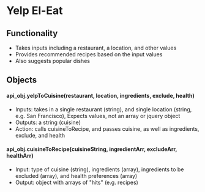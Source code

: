 # Yelp El-Eat


<h2>Functionality</h2>
<ul>
    <li>Takes inputs including a restaurant, a location, and other values</li>
    <li>Provides recommended recipes based on the input values</li>
    <li>Also suggests popular dishes</li>
</ul>

<h2>Objects</h2>

<h4>api_obj.yelpToCuisine(restaurant, location, ingredients, exclude, health)</h4>
<ul>
    <li>Inputs: takes in a single restaurant (string), and single location (string, e.g. San Francisco), Expects values, not an array or jquery object</li>
    <li>Outputs: a string (cuisine)</li>
    <li>Action: calls cuisineToRecipe, and passes cuisine, as well as ingredients, exclude, and health</li>
</ul>

<h4>api_obj.cuisineToRecipe(cuisineString, ingredientArr, excludeArr, healthArr)</h4>
<ul>
    <li>Input: type of cuisine (string), ingredients (array), ingredients to be excluded (array), and health preferences (array)</li>
    <li>Output: object with arrays of "hits" (e.g. recipes)</li>
</ul>


